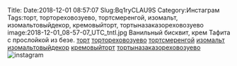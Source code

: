 Title:
Date:2018-12-01 08:57:07
Slug:Bq1ryCLAU9S
Category:Инстаграм
Tags:торт, тортореховозуево, тортсмеренгой, изомальт, изомальтовыйдекор, кремовыйторт, тортыназаказореховозуево
image:2018-12-01_08-57-07_UTC_tntl.jpg
Ванильный бисквит, крем Тафита с прослойкой из безе.  [торт]({tag}торт) [тортореховозуево]({tag}тортореховозуево) [тортсмеренгой]({tag}тортсмеренгой) [изомальт]({tag}изомальт) [изомальтовыйдекор]({tag}изомальтовыйдекор) [кремовыйторт]({tag}кремовыйторт) [тортыназаказореховозуево]({tag}тортыназаказореховозуево)
![instagram]({attach}images/2018-12-01_08-57-07_UTC.jpg)
